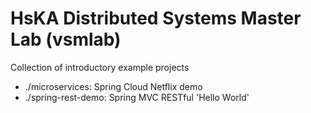# HsKA Distributed Systems Master Lab (vsmlab)
Collection of introductory example projects
- ./microservices: Spring Cloud Netflix demo
- ./spring-rest-demo: Spring MVC RESTful 'Hello World'
